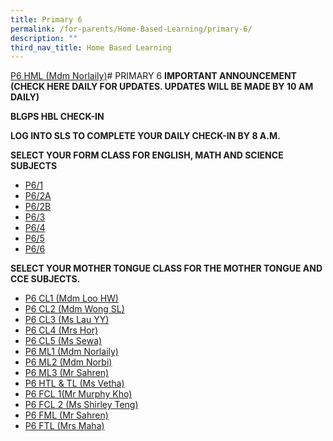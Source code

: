 ```yaml
---
title: Primary 6
permalink: /for-parents/Home-Based-Learning/primary-6/
description: ""
third_nav_title: Home Based Learning
---
```

[P6 HML (Mdm Norlaily)](https://docs.google.com/document/d/1gOlwbNpB7frL96BwkBtOV9ai_VgAJwWruHywPzNumqs/edit)# PRIMARY 6
**IMPORTANT ANNOUNCEMENT (CHECK HERE DAILY FOR UPDATES. UPDATES WILL BE MADE BY 10 AM DAILY)**

**BLGPS HBL CHECK-IN**

**LOG INTO SLS TO COMPLETE YOUR DAILY CHECK-IN BY 8 A.M.**



**SELECT YOUR FORM CLASS FOR ENGLISH, MATH AND SCIENCE SUBJECTS**
* [P6/1](https://docs.google.com/document/d/1C03lKgZ9vVyI7V4lLWNQzFDsine9XgKxYLiH6lAjclo/edit)
* [P6/2A](https://docs.google.com/document/d/1q_AqTkDQcTkccM9s3k0e1khdVPomfKm7HE79gx7Rv9g/edit)
* [P6/2B](https://docs.google.com/document/d/1KuWeY1nB6tR5PCw7phccsmbXFO3S9lLTw-FChpF91i8/edit)
* [P6/3](https://docs.google.com/document/d/1Fa6Tt_f3IHWVtZT5tCEoRJUUkSCA1-BuTofh3EMdle8/edit)
* [P6/4](https://docs.google.com/document/d/1ZcKq-bJxmNZ3q2i3cUl8J5e3eUsH_D4TpYAY_Hpd9ws/edit)
* [P6/5](https://docs.google.com/document/d/1-KtyPfxDYONiMb9-I7Mb2iPp6nU2_ZDWMHx3-ScZLGc/edit)
* [P6/6](https://docs.google.com/document/d/1SjYZOi9a1x8p3zAhScNK8rIyZSqsZACDzH7fjqWiYFE/edit)

**SELECT YOUR MOTHER TONGUE CLASS FOR THE MOTHER TONGUE  AND CCE SUBJECTS.**

* [P6 CL1 (Mdm Loo HW)](https://docs.google.com/document/d/1Vn9Adp55AmFuqBOb4O7nvKDmDSPFkSxhu9QflXc2-Dc/edit)
* [P6 CL2 (Mdm Wong SL)](https://docs.google.com/document/d/1VsHlHQ4ud0F4h8LFeFVbasTLNnHCm9RlR-2vzfBvgos/edit)
* [P6 CL3  (Ms Lau YY)](https://docs.google.com/document/d/1POA3l4L3TuKG-jcYtXBeBG_WFX1YOmUiAyyJ3EA9LfQ/edit)
* [P6 CL4 (Mrs Hor)](https://docs.google.com/document/d/1mN3acBOkeQbhkDmIs3tUX3br7fpx0C8n5z3HV1D7PF8/edit)
* [P6 CL5 (Ms Sewa)](https://docs.google.com/document/d/1VyxTyI_Q8PZ8hs26gSAwDEWkeUu0ff-H3y4j3ob-K4k/edit)
* [P6 ML1 (Mdm Norlaily)](https://docs.google.com/document/d/1Bl1IES4aUapj4Sz01aESO3uxAxpr0zp-cIFjtlreLxk/edit)
* [P6 ML2 (Mdm Norbi)](https://docs.google.com/document/d/1cmGQ8V8NOR9YteSxvJnDj5cbukYNp2DlYycVEmZ_mUg/edit)
* [P6 ML3 (Mr Sahren)](https://docs.google.com/document/d/1EpFapdvD0jUzcLya52-g5lnTOg1yCAaUuQY-jgdg2CA/edit)
* [ P6 HTL & TL  (Ms Vetha)](https://docs.google.com/document/d/1Xiyzt0YjLniYBX9CJuYsUJUgdKP9DjjxTdSZmWagjwY/edit)
* [P6 FCL 1(Mr Murphy Kho)](https://docs.google.com/document/d/1HuMa2pDpKsSJLBjdiAQT7ksGl8Y-icf31Bo2zMzZ8Ys/edit)
* [P6 FCL 2  (Ms Shirley Teng)](https://docs.google.com/document/d/1yaIU1Vjnk0jLffhR4-tw-m6AHfEmNQxOiIY_KrpWQpk/edit)
* [P6 FML (Mr Sahren)](https://docs.google.com/document/d/1OtsxYp3E3dnwMGfdTKHOncfu5qsqwvTUI5TCLs-7abs/edit)
* [P6 FTL (Mrs Maha)](https://docs.google.com/document/d/1JN30_3P3MwFN4Q0hfkoe-f4F1Iu66St1I3Jf1x8VYEY/edit)